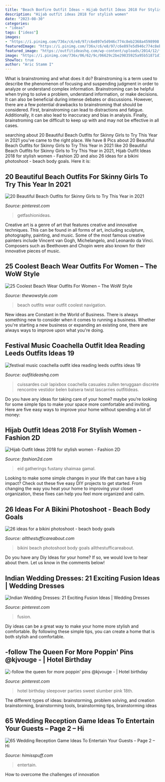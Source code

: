 ```yaml
---
title: "Beach Bonfire Outfit Ideas ~ Hijab Outfit Ideas 2018 For Stylish Women"
description: "Hijab outfit ideas 2018 for stylish women"
date: "2023-08-30"
categories:
- "ideas"
tags: ["ideas"]
images:
- "https://i.pinimg.com/736x/c6/e8/97/c6e897e5d946c774c8eb2368a4598998.jpg"
featuredImage: "https://i.pinimg.com/736x/c6/e8/97/c6e897e5d946c774c8eb2368a4598998.jpg"
featured_image: "https://outfitideashq.com/wp-content/uploads/2014/12/festival-music-coachella-outfit-idea-reading-leeds-outfits-ideas-19.jpg"
image: "https://i.pinimg.com/736x/06/62/9c/06629c2be29835925a95b51871d11d9b--sweet--hotel-party-hotel-sleepover-party.jpg"
ShowToc: true
author: "Aric Stamm I"
---
```



What is brainstroming and what does it do?
Brainstroming is a term used to describe the phenomenon of focusing and suspending judgment in order to analyze or understand complex information. Brainstroming can be helpful when trying to solve a problem, understand information, or make decisions. It can also be beneficial during intense debates or discussions. However, there are a few potential drawbacks to brainstroming that should be considered. First, brainstroming can lead to distractions and fatigue. Additionally, it can also lead to inaccuracy and bias in analysis. Finally, brainstroming can be difficult to keep up with and may not be effective in all cases.

	

		
searching about 20 Beautiful Beach Outfits for Skinny Girls to Try This Year in 2021 you've came to the right place. We have 8 Pics about 20 Beautiful Beach Outfits for Skinny Girls to Try This Year in 2021 like 20 Beautiful Beach Outfits for Skinny Girls to Try This Year in 2021, Hijab Outfit Ideas 2018 for stylish women - Fashion 2D and also 26 ideas for a bikini photoshoot - beach body goals. Here it is:
		
    
## 20 Beautiful Beach Outfits For Skinny Girls To Try This Year In 2021

<img loading=lazy src="https://i.pinimg.com/736x/20/72/fc/2072fc7eecf5629af5e0dde70dd1c191.jpg" onerror="this.onerror=null;this.src='https://tse3.mm.bing.net/th?id=OIP.AP6Ypv5lRWky0vYZcMHjdgHaKk&amp;pid=15.1';" alt="20 Beautiful Beach Outfits for Skinny Girls to Try This Year in 2021">

_Source: pinterest.com_

>getfashionideas. 

	

Creative art is a genre of art that features creative and innovative techniques. This can be found in all forms of art, including sculpture, photography, painting, and music. Some of the most famous creative painters include Vincent van Gogh, Michelangelo, and Leonardo da Vinci. Composers such as Beethoven and Chopin were also known for their innovative pieces of music.

    
## 25 Coolest Beach Wear Outfits For Women – The WoW Style

<img loading=lazy src="http://thewowstyle.com/wp-content/uploads/2016/07/great-beach-outfit-ideas-and-beach-accessories.jpg" onerror="this.onerror=null;this.src='https://tse3.mm.bing.net/th?id=OIP.E6TUCoNSQiNsC9QZ0AOGkQAAAA&amp;pid=15.1';" alt="25 Coolest Beach Wear Outfits For Women – The WoW Style">

_Source: thewowstyle.com_

>beach outfits wear outfit coolest navigation. 

	

New ideas are Constant in the World of Business. There is always something new to consider when it comes to running a business. Whether you're starting a new business or expanding an existing one, there are always ways to improve upon what you're doing. 

    
## Festival Music Coachella Outfit Idea Reading Leeds Outfits Ideas 19

<img loading=lazy src="https://outfitideashq.com/wp-content/uploads/2014/12/festival-music-coachella-outfit-idea-reading-leeds-outfits-ideas-19.jpg" onerror="this.onerror=null;this.src='https://tse2.mm.bing.net/th?id=OIP.G5RVWcibifAw29PQtZoLfQDIEs&amp;pid=15.1';" alt="festival music coachella outfit idea reading leeds outfits ideas 19">

_Source: outfitideashq.com_

>cuissardes cuir lapixbox coachella casuales zullen teruggaan discrète rencontre vestidor belen balsera twist lascarries outfitideas. 

	

Do you have any ideas for taking care of your home? maybe you’re looking for some simple tips to make your space more comfortable and inviting. Here are five easy ways to improve your home without spending a lot of money:

    
## Hijab Outfit Ideas 2018 For Stylish Women - Fashion 2D

<img loading=lazy src="https://lh3.googleusercontent.com/-T6tUa8aYzcA/Wd5gtClbkHI/AAAAAAAD_Rw/pYfm47969qQUslr5OBjL_FqMZydYPUv5wCHMYCw/s0/img65d47435ece89c377849801085add215.jpg" onerror="this.onerror=null;this.src='https://tse4.mm.bing.net/th?id=OIP.qV--z-tLUyRQ872b_06gSAHaLH&amp;pid=15.1';" alt="Hijab Outfit Ideas 2018 for stylish women - Fashion 2D">

_Source: fashion2d.com_

>eid gatherings fustany shaimaa gamal. 

	

Looking to make some simple changes in your life that can have a big impact? Check out these five easy DIY projects to get started. From changing the way you heat your home to improving your closet organization, these fixes can help you feel more organized and calm.

    
## 26 Ideas For A Bikini Photoshoot - Beach Body Goals

<img loading=lazy src="https://i1.wp.com/www.allthestufficareabout.com/wp-content/uploads/2017/09/IMG_1373.jpg?resize=750%2C983&amp;ssl=1" onerror="this.onerror=null;this.src='https://tse2.mm.bing.net/th?id=OIP.2u-Y18fGNrMDOM_1tu6aZQHaJt&amp;pid=15.1';" alt="26 ideas for a bikini photoshoot - beach body goals">

_Source: allthestufficareabout.com_

>bikini beach photoshoot body goals allthestufficareabout. 

	

Do you have any Diy Ideas for your home? If so, we would love to hear about them. Let us know in the comments below!

    
## Indian Wedding Dresses: 21 Exciting Fusion Ideas | Wedding Dresses

<img loading=lazy src="https://i.pinimg.com/736x/c6/e8/97/c6e897e5d946c774c8eb2368a4598998.jpg" onerror="this.onerror=null;this.src='https://tse4.mm.bing.net/th?id=OIP.QlHlYuFpwqTQtzhqN-Gz_wHaO0&amp;pid=15.1';" alt="Indian Wedding Dresses: 21 Exciting Fusion Ideas | Wedding Dresses">

_Source: pinterest.com_

>fusion. 

	

Diy ideas can be a great way to make your home more stylish and comfortable. By following these simple tips, you can create a home that is both stylish and comfortable.

    
## -follow The Queen For More Poppin&#039; Pins @kjvouge ️- | Hotel Birthday

<img loading=lazy src="https://i.pinimg.com/736x/06/62/9c/06629c2be29835925a95b51871d11d9b--sweet--hotel-party-hotel-sleepover-party.jpg" onerror="this.onerror=null;this.src='https://tse4.mm.bing.net/th?id=OIP.LlOEhAl0u4VzFsni6hlyqgHaNK&amp;pid=15.1';" alt="-follow the queen for more poppin&#039; pins @kjvouge ️- | Hotel birthday">

_Source: pinterest.com_

>hotel birthday sleepover parties sweet slumber pink 18th. 

	

The different types of ideas: brainstorming, problem solving, and creation
brainstorming, brainstorming tools, brainstorming tips, brainstorming ideas

    
## 65 Wedding Reception Game Ideas To Entertain Your Guests – Page 2 – Hi

<img loading=lazy src="https://www.himisspuff.com/wp-content/uploads/2016/08/Wedding-Reception-Game-Ideas-1.jpg" onerror="this.onerror=null;this.src='https://tse4.mm.bing.net/th?id=OIP.3Rx5OvKTVwQ5j4mmJAPDHgHaLH&amp;pid=15.1';" alt="65 Wedding Reception Game Ideas To Entertain Your Guests – Page 2 – Hi">

_Source: himisspuff.com_

>entertain. 

	

How to overcome the challenges of innovation
 

